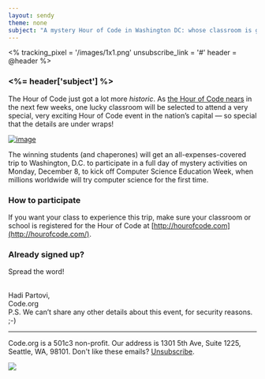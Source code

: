 ```yaml
---
layout: sendy
theme: none
subject: "A mystery Hour of Code in Washington DC: whose classroom is going?"
---
```


<%
  tracking_pixel = '/images/1x1.png'
  unsubscribe_link = '#'
  header = @header
%>

### <%= header['subject'] %>

The Hour of Code just got a lot more *historic*. As [the Hour of Code nears](http://hourofcode.com) in the next few weeks, one lucky classroom will be selected to attend a very special, very exciting Hour of Code event in the nation’s capital — so special that the details are under wraps!

[![image](http://code.org/images/fit-400/hoc-dc.png)](http://codeorg.tumblr.com/post/102312733238/dc)

The winning students (and chaperones) will get an all-expenses-covered trip to Washington, D.C. to participate in a full day of mystery activities on Monday, December 8, to kick off Computer Science Education Week, when millions worldwide will try computer science for the first time.

### How to participate
If you want your class to experience this trip, make sure your classroom or school is registered for the  Hour of Code at [http://hourofcode.com](http://hourofcode.com/).

### Already signed up?
Spread the word!

<br/>
Hadi Partovi,<br/>
Code.org

<br/>
P.S. We can’t share any other details about this event, for security reasons. ;-)

<hr>

Code.org is a 501c3 non-profit. Our address is 1301 5th Ave, Suite 1225, Seattle, WA, 98101. Don't like these emails? [Unsubscribe](<%= unsubscribe_link %>).

![](<%= tracking_pixel %>)
